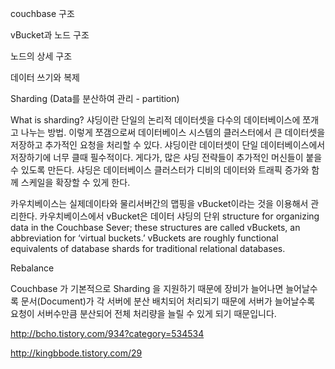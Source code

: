 couchbase 구조

vBucket과 노드 구조

노드의 상세 구조

데이터 쓰기와 복제 

Sharding (Data를 분산하여 관리 - partition)

What is sharding?
샤딩이란 단일의 논리적 데이터셋을 다수의 데이터베이스에 쪼개고 나누는 방법. 
이렇게 쪼갬으로써 데이터베이스 시스템의 클러스터에서 큰 데이터셋을 저장하고 추가적인 요청을 처리할 수 있다. 샤딩이란 데이터셋이 단일 데이터베이스에서 저장하기에 너무 클때 필수적이다. 게다가, 많은 샤딩 전략들이 추가적인 머신들이 붙을 수 있도록 만든다. 샤딩은 데이터베이스 클러스터가 디비의 데이터와 트래픽 증가와 함께 스케일을 확장할 수 있게 한다.

카우치베이스는 실제데이타와 물리서버간의 맵핑을 vBucket이라는 것을 이용해서 관리한다. 
카우치베이스에서 vBucket은 데이터 샤딩의 단위
structure for organizing data in the Couchbase Sever; these structures are called vBuckets, an abbreviation for ‘virtual buckets.’ vBuckets are roughly functional equivalents of database shards for traditional relational databases. 


Rebalance

Couchbase 가 기본적으로 Sharding 을 지원하기 때문에 장비가 늘어나면 늘어날수록 문서(Document)가 각 서버에 분산 배치되어 처리되기 때문에 서버가 늘어날수록 요청이 서버수만큼 분산되어 전체 처리량을 늘릴 수 있게 되기 때문입니다.


http://bcho.tistory.com/934?category=534534

http://kingbbode.tistory.com/29

